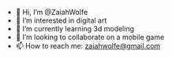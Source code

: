 - 👋 Hi, I’m @ZaiahWolfe
- 👀 I’m interested in digital art
- 🌱 I’m currently learning 3d modeling
- 💞️ I’m looking to collaborate on a mobile game
- 📫 How to reach me: zaiahwolfe@gmail.com

<!---
ZaiahWolfe/ZaiahWolfe is a ✨ special ✨ repository because its `README.md` (this file) appears on your GitHub profile.
You can click the Preview link to take a look at your changes.
--->
